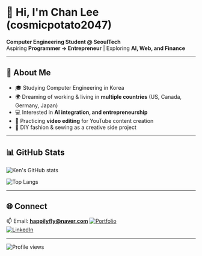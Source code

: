 # 👋 Hi, I'm Chan Lee (cosmicpotato2047)

**Computer Engineering Student @ SeoulTech**  
Aspiring **Programmer → Entrepreneur** | Exploring **AI, Web, and Finance**

---

## 🌱 About Me
- 🎓 Studying Computer Engineering in Korea  
- 🌍 Dreaming of working & living in **multiple countries** (US, Canada, Germany, Japan)  
- 💻 Interested in **AI integration, and entrepreneurship**  
- 🎥 Practicing **video editing** for YouTube content creation  
- 🧵 DIY fashion & sewing as a creative side project  

---

## 📊 GitHub Stats
![Ken's GitHub stats](https://github-readme-stats.vercel.app/api?username=cosmicpotato2047&show_icons=true&theme=tokyonight)  

![Top Langs](https://github-readme-stats.vercel.app/api/top-langs/?username=cosmicpotato2047&layout=compact&theme=tokyonight)

---

## 🌐 Connect
📫 Email: **happilyfly@naver.com**
[![Portfolio](https://img.shields.io/badge/Portfolio-Website-green?logo=githubpages)](https://cosmicpotato2047.github.io)  
[![LinkedIn](https://img.shields.io/badge/LinkedIn-Profile-blue?logo=linkedin)](https://linkedin.com/in/chanhee-lee-026939355/)  

---

![Profile views](https://komarev.com/ghpvc/?username=cosmicpotato2047&label=Profile%20views&color=0e75b6&style=flat)
